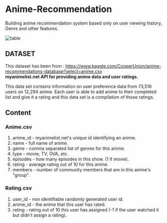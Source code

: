 # Anime-Recommendation

Building anime recommendation system based only on user viewing history, Genre and other features.

![table](https://i.postimg.cc/SN1rctKG/wp9944149-all-animes-4k-wallpapers.jpg)

## DATASET
This dataset has been from : https://www.kaggle.com/CooperUnion/anime-recommendations-database?select=anime.csv <br/>
**myanimelist.net API for providing anime data and user ratings.**

This data set contains information on user preference data from 73,516 users on 12,294 anime. Each user is able to add anime to their completed list and give it a rating and this data set is a compilation of those ratings.

## Content

### Anime.csv

1. anime_id - myanimelist.net's unique id identifying an anime.
2. name - full name of anime.
3. genre - comma separated list of genres for this anime.
4. type - movie, TV, OVA, etc.
5. episodes - how many episodes in this show. (1 if movie).
6. rating - average rating out of 10 for this anime.
7. members - number of community members that are in this anime's "group".

### Rating.csv

1. user_id - non identifiable randomly generated user id.
2. anime_id - the anime that this user has rated.
3. rating - rating out of 10 this user has assigned (-1 if the user watched it but didn't assign a rating).
